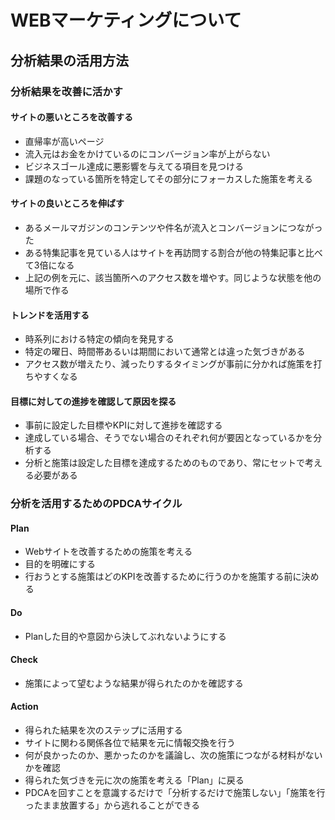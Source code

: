 # WEBマーケティングについて

## 分析結果の活用方法

### 分析結果を改善に活かす

#### サイトの悪いところを改善する

- 直帰率が高いページ
- 流入元はお金をかけているのにコンバージョン率が上がらない
- ビジネスゴール達成に悪影響を与えてる項目を見つける
- 課題のなっている箇所を特定してその部分にフォーカスした施策を考える

#### サイトの良いところを伸ばす

- あるメールマガジンのコンテンツや件名が流入とコンバージョンにつながった
- ある特集記事を見ている人はサイトを再訪問する割合が他の特集記事と比べて3倍になる
- 上記の例を元に、該当箇所へのアクセス数を増やす。同じような状態を他の場所で作る

#### トレンドを活用する

- 時系列における特定の傾向を発見する
- 特定の曜日、時間帯あるいは期間において通常とは違った気づきがある
- アクセス数が増えたり、減ったりするタイミングが事前に分かれば施策を打ちやすくなる

#### 目標に対しての進捗を確認して原因を探る

- 事前に設定した目標やKPIに対して進捗を確認する
- 達成している場合、そうでない場合のそれぞれ何が要因となっているかを分析する
- 分析と施策は設定した目標を達成するためのものであり、常にセットで考える必要がある

### 分析を活用するためのPDCAサイクル

#### Plan

- Webサイトを改善するための施策を考える
- 目的を明確にする
- 行おうとする施策はどのKPIを改善するために行うのかを施策する前に決める

#### Do

- Planした目的や意図から決してぶれないようにする

#### Check

- 施策によって望むような結果が得られたのかを確認する

#### Action

- 得られた結果を次のステップに活用する
- サイトに関わる関係各位で結果を元に情報交換を行う
- 何が良かったのか、悪かったのかを議論し、次の施策につながる材料がないかを確認
- 得られた気づきを元に次の施策を考える「Plan」に戻る
- PDCAを回すことを意識するだけで「分析するだけで施策しない」「施策を行ったまま放置する」から逃れることができる

